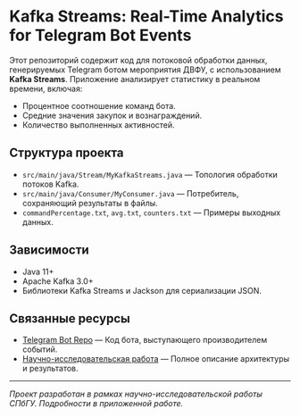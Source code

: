
# Kafka Streams: Real-Time Analytics for Telegram Bot Events

Этот репозиторий содержит код для потоковой обработки данных, генерируемых Telegram ботом мероприятия ДВФУ, с использованием **Kafka Streams**. Приложение анализирует статистику в реальном времени, включая:
- Процентное соотношение команд бота.
- Средние значения закупок и вознаграждений.
- Количество выполненных активностей.

## Структура проекта
- `src/main/java/Stream/MyKafkaStreams.java` — Топология обработки потоков Kafka.
- `src/main/java/Consumer/MyConsumer.java` — Потребитель, сохраняющий результаты в файлы.
- `commandPercentage.txt`, `avg.txt`, `counters.txt` — Примеры выходных данных.

## Зависимости
- Java 11+
- Apache Kafka 3.0+
- Библиотеки Kafka Streams и Jackson для сериализации JSON.

## Связанные ресурсы
- [Telegram Bot Repo](https://github.com/xSICHx/DVFUTelegramBotC-) — Код бота, выступающего производителем событий.
- [Научно-исследовательская работа](https://github.com/xSICHx/research-works/blob/main/3%20sem%20Kafka/3B_222_Pogrebnikov.pdf) — Полное описание архитектуры и результатов.

---

_Проект разработан в рамках научно-исследовательской работы СПбГУ. Подробности в приложенной работе._
